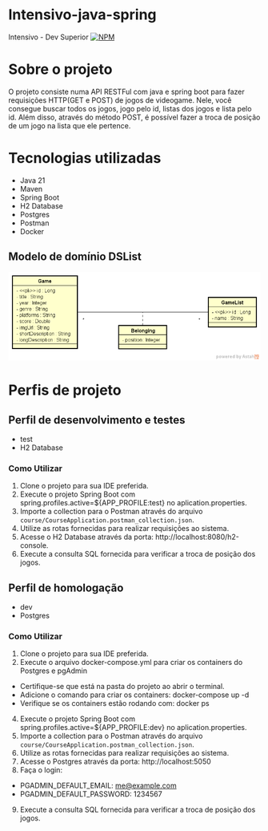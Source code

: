 # Intensivo-java-spring
Intensivo - Dev Superior
[![NPM](https://img.shields.io/npm/l/react)](https://github.com/douglasfragoso/intensivo-java-spring/blob/main/LICENSE) 

# Sobre o projeto
O projeto consiste numa API RESTFul com java e spring boot para fazer requisições HTTP(GET e POST) de jogos de videogame. Nele, você consegue buscar todos os jogos, jogo pelo id, listas dos jogos e lista pelo id. Além disso, através do método POST, é possível fazer a troca de posição de um jogo na lista que ele pertence.

# Tecnologias utilizadas
- Java 21
- Maven
- Spring Boot
- H2 Database
- Postgres
- Postman
- Docker

## Modelo de domínio DSList

![Modelo de domínio DSList](https://github.com/douglasfragoso/intensivo-java-spring/blob/main/dslist-model.png)

# Perfis de projeto
## Perfil de desenvolvimento e testes
 - test
 - H2 Database

### Como Utilizar

1. Clone o projeto para sua IDE preferida.
2. Execute o projeto Spring Boot com spring.profiles.active=${APP_PROFILE:test} no aplication.properties.
3. Importe a collection para o Postman através do arquivo `course/CourseApplication.postman_collection.json`.
4. Utilize as rotas fornecidas para realizar requisições ao sistema.
5. Acesse o H2 Database através da porta: http://localhost:8080/h2-console.
6. Execute a consulta SQL fornecida para verificar a troca de posição dos jogos.
   
## Perfil de homologação
 - dev
 - Postgres

### Como Utilizar

1. Clone o projeto para sua IDE preferida.
2. Execute o arquivo docker-compose.yml para criar os containers do Postgres e pgAdmin
  - Certifique-se que está na pasta do projeto ao abrir o terminal.
  - Adicione o comando para criar os containers: docker-compose up -d
  - Verifique se os containers estão rodando com: docker ps
4. Execute o projeto Spring Boot com spring.profiles.active=${APP_PROFILE:dev} no aplication.properties.
5. Importe a collection para o Postman através do arquivo `course/CourseApplication.postman_collection.json`.
6. Utilize as rotas fornecidas para realizar requisições ao sistema.
7. Acesse o Postgres através da porta: http://localhost:5050
8. Faça o login:
  - PGADMIN_DEFAULT_EMAIL: me@example.com
  - PGADMIN_DEFAULT_PASSWORD: 1234567
9. Execute a consulta SQL fornecida para verificar a troca de posição dos jogos.

 
